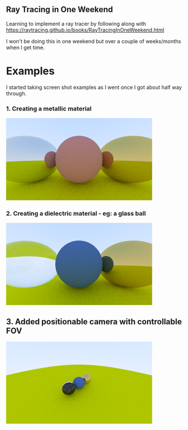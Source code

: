 ## Ray Tracing in One Weekend
Learning to implement a ray tracer by following along with
https://raytracing.github.io/books/RayTracingInOneWeekend.html

I won't be doing this in one weekend but over a couple of weeks/months when I get time.


# Examples
I started taking screen shot examples as I went once I got about half way through.

### 1. Creating a metallic material
<img src="output_images/RTOW_firstmetal.png" width=400 height=225/>

### 2. Creating a dielectric material - eg: a glass ball
<img src="output_images/RTOW_dielectric.png" width=400 height=225/>

## 3. Added positionable camera with controllable FOV
<img src="output_images/RTOW_positioned_camera.png" width=400 height=225/>
